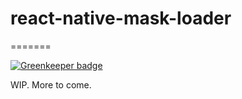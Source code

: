 # react-native-mask-loader
=======

[![Greenkeeper badge](https://badges.greenkeeper.io/TheSavior/react-native-mask-loader.svg)](https://greenkeeper.io/)

WIP. More to come.
